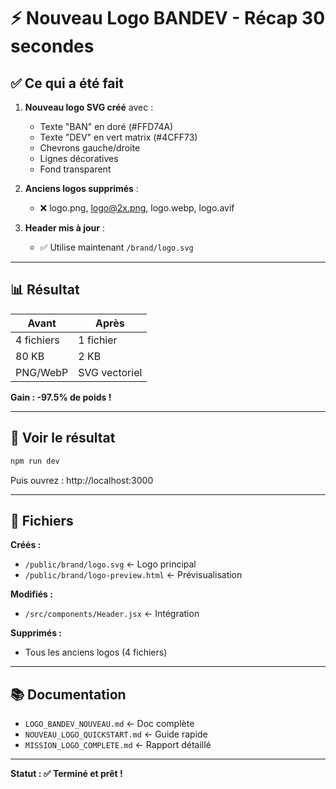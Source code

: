 # ⚡ Nouveau Logo BANDEV - Récap 30 secondes

## ✅ Ce qui a été fait

1. **Nouveau logo SVG créé** avec :
   - Texte "BAN" en doré (#FFD74A)
   - Texte "DEV" en vert matrix (#4CFF73)
   - Chevrons gauche/droite
   - Lignes décoratives
   - Fond transparent

2. **Anciens logos supprimés** :
   - ❌ logo.png, logo@2x.png, logo.webp, logo.avif

3. **Header mis à jour** :
   - ✅ Utilise maintenant `/brand/logo.svg`

---

## 📊 Résultat

| Avant | Après |
|-------|-------|
| 4 fichiers | 1 fichier |
| 80 KB | 2 KB |
| PNG/WebP | SVG vectoriel |

**Gain : -97.5% de poids !**

---

## 🚀 Voir le résultat

```powershell
npm run dev
```

Puis ouvrez : http://localhost:3000

---

## 📁 Fichiers

**Créés :**
- `/public/brand/logo.svg` ← Logo principal
- `/public/brand/logo-preview.html` ← Prévisualisation

**Modifiés :**
- `/src/components/Header.jsx` ← Intégration

**Supprimés :**
- Tous les anciens logos (4 fichiers)

---

## 📚 Documentation

- `LOGO_BANDEV_NOUVEAU.md` ← Doc complète
- `NOUVEAU_LOGO_QUICKSTART.md` ← Guide rapide
- `MISSION_LOGO_COMPLETE.md` ← Rapport détaillé

---

**Statut : ✅ Terminé et prêt !**